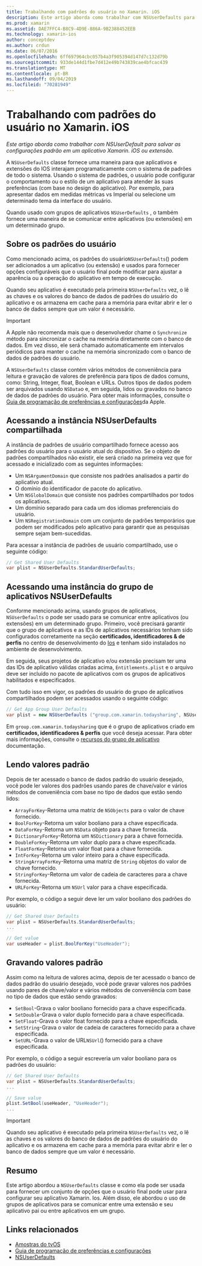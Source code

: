 ```yaml
---
title: Trabalhando com padrões do usuário no Xamarin. iOS
description: Este artigo aborda como trabalhar com NSUserDefaults para salvar as configurações padrão em um aplicativo ou extensão do Xamarin iOS. Ele descreve o NSUserDefaults em um alto nível e discute como ler e gravar valores.
ms.prod: xamarin
ms.assetid: DAE7FFC4-B8C9-4D9E-886A-9B2388452EEB
ms.technology: xamarin-ios
author: conceptdev
ms.author: crdun
ms.date: 06/07/2016
ms.openlocfilehash: 6ff697964cbc057b4a3f905394d147d7c132d79b
ms.sourcegitcommit: 933de144d1fbe7d412e49b743839cae4bfcac439
ms.translationtype: MT
ms.contentlocale: pt-BR
ms.lasthandoff: 09/04/2019
ms.locfileid: "70281949"
---
```

# <a name="working-with-user-defaults-in-xamarinios"></a>Trabalhando com padrões do usuário no Xamarin. iOS

_Este artigo aborda como trabalhar com NSUserDefault para salvar as configurações padrão em um aplicativo Xamarin. iOS ou extensão._


A `NSUserDefaults` classe fornece uma maneira para que aplicativos e extensões do IOS interajam programaticamente com o sistema de padrões de todo o sistema. Usando o sistema de padrões, o usuário pode configurar o comportamento ou o estilo de um aplicativo para atender às suas preferências (com base no design do aplicativo). Por exemplo, para apresentar dados em medidas métricas vs Imperial ou selecione um determinado tema da interface do usuário.

Quando usado com grupos de aplicativos `NSUserDefaults` , o também fornece uma maneira de se comunicar entre aplicativos (ou extensões) em um determinado grupo.

<a name="About-User-Defaults" />

## <a name="about-user-defaults"></a>Sobre os padrões do usuário

Como mencionado acima, os padrões do usuário`NSUserDefaults`() podem ser adicionados a um aplicativo (ou extensão) e usados para fornecer opções configuráveis que o usuário final pode modificar para ajustar a aparência ou a operação do aplicativo em tempo de execução.

Quando seu aplicativo é executado pela primeira `NSUserDefaults` vez, o lê as chaves e os valores do banco de dados de padrões do usuário do aplicativo e os armazena em cache para a memória para evitar abrir e ler o banco de dados sempre que um valor é necessário. 

> [!IMPORTANT]
> A Apple não recomenda mais que o desenvolvedor chame o `Synchronize` método para sincronizar o cache na memória diretamente com o banco de dados. Em vez disso, ele será chamado automaticamente em intervalos periódicos para manter o cache na memória sincronizado com o banco de dados de padrões do usuário.

A `NSUserDefaults` classe contém vários métodos de conveniência para leitura e gravação de valores de preferência para tipos de dados comuns, como: String, Integer, float, Boolean e URLs. Outros tipos de dados podem ser arquivados usando `NSData`o e, em seguida, lidos ou gravados no banco de dados de padrões do usuário. Para obter mais informações, consulte o [Guia de programação de preferências e configurações](https://developer.apple.com/library/mac/documentation/Cocoa/Conceptual/UserDefaults/Introduction/Introduction.html#//apple_ref/doc/uid/10000059i)da Apple.

<a name="Accessing-the-Shared-NSUserDefaults-Instance" />

## <a name="accessing-the-shared-nsuserdefaults-instance"></a>Acessando a instância NSUserDefaults compartilhada 

A instância de padrões de usuário compartilhado fornece acesso aos padrões do usuário para o usuário atual do dispositivo. Se o objeto de padrões compartilhados não existir, ele será criado na primeira vez que for acessado e inicializado com as seguintes informações:

- Um `NSArgumentDomain` que consiste nos padrões analisados a partir do aplicativo atual.
- O domínio do identificador de pacote do aplicativo.
- Um `NSGlobalDomain` que consiste nos padrões compartilhados por todos os aplicativos.
- Um domínio separado para cada um dos idiomas preferenciais do usuário.
- Um `NSRegistrationDomain` com um conjunto de padrões temporários que podem ser modificados pelo aplicativo para garantir que as pesquisas sempre sejam bem-sucedidas.

Para acessar a instância de padrões de usuário compartilhado, use o seguinte código:

```csharp
// Get Shared User Defaults
var plist = NSUserDefaults.StandardUserDefaults;
```

<a name="Accessing-an-App-Group-NSUserDefaults-Instance" />

## <a name="accessing-an-app-group-nsuserdefaults-instance"></a>Acessando uma instância do grupo de aplicativos NSUserDefaults

Conforme mencionado acima, usando grupos de aplicativos, `NSUserDefaults` o pode ser usado para se comunicar entre aplicativos (ou extensões) em um determinado grupo. Primeiro, você precisará garantir que o grupo de aplicativos e as IDs de aplicativos necessários tenham sido configurados corretamente na seção **certificados, identificadores & de perfis** no centro de desenvolvimento do [Ios](https://developer.apple.com/devcenter/ios/) e tenham sido instalados no ambiente de desenvolvimento.

Em seguida, seus projetos de aplicativo e/ou extensão precisam ter uma das IDs de aplicativo válidas criadas acima, `Entitlements.plist` e o arquivo deve ser incluído no pacote de aplicativos com os grupos de aplicativos habilitados e especificados.

Com tudo isso em vigor, os padrões do usuário do grupo de aplicativos compartilhados podem ser acessados usando o seguinte código:

```csharp
// Get App Group User Defaults
var plist = new NSUserDefaults ("group.com.xamarin.todaysharing", NSUserDefaultsType.SuiteName);
```

Em `group.com.xamarin.todaysharing` que é o grupo de aplicativos criado em **certificados, identificadores & perfis** que você deseja acessar. Para obter mais informações, consulte o [recursos do grupo de aplicativo](~/ios/deploy-test/provisioning/capabilities/app-groups-capabilities.md) documentação.

<a name="Reading-Default-Values" />

## <a name="reading-default-values"></a>Lendo valores padrão

Depois de ter acessado o banco de dados padrão do usuário desejado, você pode ler valores dos padrões usando pares de chave/valor e vários métodos de conveniência com base no tipo de dados que estão sendo lidos:

- `ArrayForKey`-Retorna uma matriz de `NSObjects` para o valor de chave fornecido.
- `BoolForKey`-Retorna um valor booliano para a chave especificada.
- `DataForKey`-Retorna um `NSData` objeto para a chave fornecida.
- `DictionaryForKey`-Retorna um `NSDictionary` para a chave fornecida.
- `DoubleForKey`-Retorna um valor duplo para a chave especificada.
- `FloatForKey`-Retorna um valor float para a chave fornecida.
- `IntForKey`-Retorna um valor inteiro para a chave especificada.
- `StringArrayForKey`-Retorna uma matriz de `String` objetos do valor de chave fornecido.
- `StringForKey`-Retorna um valor de cadeia de caracteres para a chave fornecida.
- `URLForKey`-Retorna um `NSUrl` valor para a chave especificada.

Por exemplo, o código a seguir deve ler um valor booliano dos padrões do usuário:

```csharp
// Get Shared User Defaults
var plist = NSUserDefaults.StandardUserDefaults;
...

// Get value
var useHeader = plist.BoolForKey("UseHeader");

```

<a name="Writing-Default-Values" />

## <a name="writing-default-values"></a>Gravando valores padrão

Assim como na leitura de valores acima, depois de ter acessado o banco de dados padrão do usuário desejado, você pode gravar valores nos padrões usando pares de chave/valor e vários métodos de conveniência com base no tipo de dados que estão sendo gravados:

- `SetBool`-Grava o valor booliano fornecido para a chave especificada.
- `SetDouble`-Grava o valor duplo fornecido para a chave especificada.
- `SetFloat`-Grava o valor float fornecido para a chave especificada.
- `SetString`-Grava o valor de cadeia de caracteres fornecido para a chave especificada.
- `SetURL`-Grava o valor de URL`NSUrl`() fornecido para a chave especificada.

Por exemplo, o código a seguir escreveria um valor booliano para os padrões do usuário:

```csharp
// Get Shared User Defaults
var plist = NSUserDefaults.StandardUserDefaults;
...

// Save value
plist.SetBool(useHeader, "UseHeader");
...

```

> [!IMPORTANT]
> Quando seu aplicativo é executado pela primeira `NSUserDefaults` vez, o lê as chaves e os valores do banco de dados de padrões do usuário do aplicativo e os armazena em cache para a memória para evitar abrir e ler o banco de dados sempre que um valor é necessário.



<a name="Summary" />

## <a name="summary"></a>Resumo

Este artigo abordou a `NSUserDefaults` classe e como ela pode ser usada para fornecer um conjunto de opções que o usuário final pode usar para configurar seu aplicativo Xamarin. Ios. Além disso, ele abordou o uso de grupos de aplicativos para se comunicar entre uma extensão e seu aplicativo pai ou entre aplicativos em um grupo.


## <a name="related-links"></a>Links relacionados

- [Amostras do tvOS](https://docs.microsoft.com/samples/browse/?products=xamarin&term=Xamarin.iOS+tvOS)
- [Guia de programação de preferências e configurações](https://developer.apple.com/library/mac/documentation/Cocoa/Conceptual/UserDefaults/Introduction/Introduction.html#//apple_ref/doc/uid/10000059i)
- [NSUserDefaults](https://developer.apple.com/library/mac/documentation/Cocoa/Reference/Foundation/Classes/NSUserDefaults_Class/#//apple_ref/doc/constant_group/NSUserDefaults_Domains)
